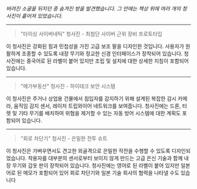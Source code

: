 _버려진 소굴을 뒤지던 중 숨겨진 방을 발견했습니다. 그 안에는 책상 위에 여러 개의 청사진이 흩어져 있었습니다._

---

> "타이싱 사이버네틱" 청사진 - 최첨단 사이버 근위 장비 프로토타입

이 청사진은 강화된 힘과 민첩성을 가진 고급 보조 팔을 디자인한 것입니다. 사용자가 원활하게 조종할 수 있도록 내장 무기와 정교한 신경 인터페이스가 장착되어 있습니다. 청사진에는 중국어로 된 라벨이 붙어 있지만 조립 및 설치에 대한 상세한 지침이 포함되어 있습니다.

---

> "메가부동산" 청사진 - 하이테크 보안 시스템

이 청사진은 주거나 상업용 건물에서 침입자를 감지하기 위해 설계된 복잡한 감시 카메라, 움직임 감지 센서, 레이저 트립와이어 네트워크를 보여줍니다. 청사진에는 드론, 터렛 및 기타 무기를 배치하여 위협을 제거할 수 있는 자동 방어 시스템에 대한 계획도 포함되어 있습니다.

---

> "회로 차단기" 청사진 - 은밀한 전투 슈트

이 청사진은 가벼우면서도 견고한 외골격으로 은밀한 작전을 수행할 수 있도록 디자인되었습니다. 착용자를 대부분의 센서로부터 보이지 않게 만드는 고급 은신 기술과 함께 내장 무기와 갑옷 판이 장착되어 있습니다. 청사진에는 영어로 된 라벨이 붙어 있지만 일본어로 된 메모가 포함되어 있어 회로 차단기와 일본 기술 회사의 협력을 나타낼 수도 있습니다
